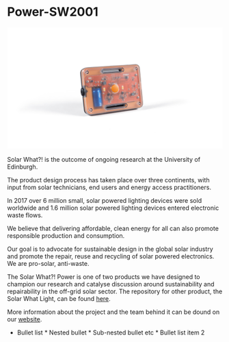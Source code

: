 # Power-SW2001
![](images/Solar%20What%20Power%20white%20background.jpg)

Solar What?! is the outcome of ongoing research at the University of Edinburgh.

The product design process has taken place over three continents, with input from solar technicians, end users and energy access practitioners.

In 2017 over 6 million small, solar powered lighting devices were sold worldwide and 1.6 million solar powered lighting devices entered electronic waste flows.

We believe that delivering affordable, clean energy for all can also promote responsible production and consumption.

Our goal is to advocate for sustainable design in the global solar industry and promote the repair, reuse and recycling of solar powered electronics. We are pro-solar, anti-waste.

The Solar What?! Power is one of two products we have designed to champion our research and catalyse discussion around sustainability and repairability in the off-grid solar sector. The repository for other product, the Solar What Light, can be found [here](https://github.com/SolarWhat/Light-SW1001 "here").

More information about the project and the team behind it can be dound on our [website](http://www.solarwhat.xyz/index.php "website").
* Bullet list
              * Nested bullet
                  * Sub-nested bullet etc
          * Bullet list item 2

